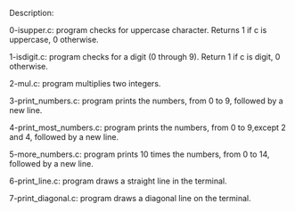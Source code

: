 Description:

0-isupper.c: program checks for uppercase character. Returns 1 if c is uppercase, 0 otherwise.

1-isdigit.c: program checks for a digit (0 through 9). Return 1 if c is digit, 0 otherwise.

2-mul.c: program multiplies two integers.

3-print_numbers.c: program prints the numbers, from 0 to 9, followed by a new line.

4-print_most_numbers.c: program prints the numbers, from 0 to 9,except 2 and 4, followed by a new line.

5-more_numbers.c: program prints 10 times the numbers, from 0 to 14, followed by a new line.

6-print_line.c: program draws a straight line in the terminal.

7-print_diagonal.c: program draws a diagonal line on the terminal.

